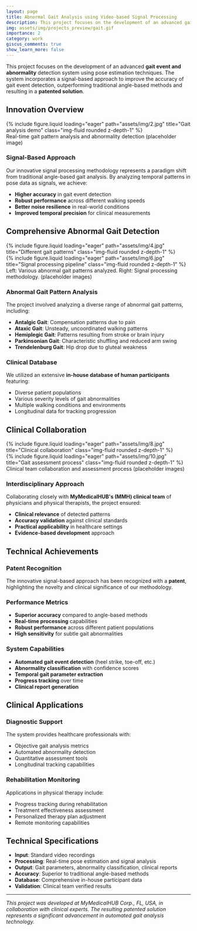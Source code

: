 ```yaml
---
layout: page
title: Abnormal Gait Analysis using Video-based Signal Processing
description: This project focuses on the development of an advanced gait event and abnormality detection system using pose estimation techniques. The system incorporates a signal-based approach to improve the accuracy of gait event detection, outperforming traditional angle-based methods, resulted in a patented solution. The project involved analyzing a diverse range of abnormal gait patterns, including Antalgic, Ataxic, Hemiplegic, Parkinsonian, and Trendelenburg gaits, using an in-house database of human participants. Collaborating closely with MyMedicalHUB's (MMH) clinical team of physicians and physical therapists, the project ensured clinical relevance and accuracy.
img: assets/img/projects_preview/gait.gif
importance: 2
category: work
giscus_comments: true
show_learn_more: false
---
```


This project focuses on the development of an advanced **gait event and abnormality** detection system using pose estimation techniques. The system incorporates a signal-based approach to improve the accuracy of gait event detection, outperforming traditional angle-based methods and resulting in a **patented solution**.

## Innovation Overview

<div class="row">
    <div class="col-sm mt-3 mt-md-0">
        {% include figure.liquid loading="eager" path="assets/img/2.jpg" title="Gait analysis demo" class="img-fluid rounded z-depth-1" %}
    </div>
</div>
<div class="caption">
    Real-time gait pattern analysis and abnormality detection (placeholder image)
</div>

### Signal-Based Approach
Our innovative signal processing methodology represents a paradigm shift from traditional angle-based gait analysis. By analyzing temporal patterns in pose data as signals, we achieve:
- **Higher accuracy** in gait event detection
- **Robust performance** across different walking speeds
- **Better noise resilience** in real-world conditions
- **Improved temporal precision** for clinical measurements

## Comprehensive Abnormal Gait Detection

<div class="row">
    <div class="col-sm-8 mt-3 mt-md-0">
        {% include figure.liquid loading="eager" path="assets/img/4.jpg" title="Different gait patterns" class="img-fluid rounded z-depth-1" %}
    </div>
    <div class="col-sm-4 mt-3 mt-md-0">
        {% include figure.liquid loading="eager" path="assets/img/6.jpg" title="Signal processing pipeline" class="img-fluid rounded z-depth-1" %}
    </div>
</div>
<div class="caption">
    Left: Various abnormal gait patterns analyzed. Right: Signal processing methodology. (placeholder images)
</div>

### Abnormal Gait Pattern Analysis
The project involved analyzing a diverse range of abnormal gait patterns, including:

- **Antalgic Gait**: Compensation patterns due to pain
- **Ataxic Gait**: Unsteady, uncoordinated walking patterns
- **Hemiplegic Gait**: Patterns resulting from stroke or brain injury
- **Parkinsonian Gait**: Characteristic shuffling and reduced arm swing
- **Trendelenburg Gait**: Hip drop due to gluteal weakness

### Clinical Database
We utilized an extensive **in-house database of human participants** featuring:
- Diverse patient populations
- Various severity levels of gait abnormalities
- Multiple walking conditions and environments
- Longitudinal data for tracking progression

## Clinical Collaboration

<div class="row">
    <div class="col-sm-6 mt-3 mt-md-0">
        {% include figure.liquid loading="eager" path="assets/img/8.jpg" title="Clinical collaboration" class="img-fluid rounded z-depth-1" %}
    </div>
    <div class="col-sm-6 mt-3 mt-md-0">
        {% include figure.liquid loading="eager" path="assets/img/10.jpg" title="Gait assessment process" class="img-fluid rounded z-depth-1" %}
    </div>
</div>
<div class="caption">
    Clinical team collaboration and assessment process (placeholder images)
</div>

### Interdisciplinary Approach
Collaborating closely with **MyMedicalHUB's (MMH) clinical team** of physicians and physical therapists, the project ensured:
- **Clinical relevance** of detected patterns
- **Accuracy validation** against clinical standards
- **Practical applicability** in healthcare settings
- **Evidence-based development** approach

## Technical Achievements

### Patent Recognition
The innovative signal-based approach has been recognized with a **patent**, highlighting the novelty and clinical significance of our methodology.

### Performance Metrics
- **Superior accuracy** compared to angle-based methods
- **Real-time processing** capabilities
- **Robust performance** across different patient populations
- **High sensitivity** for subtle gait abnormalities

### System Capabilities
- **Automated gait event detection** (heel strike, toe-off, etc.)
- **Abnormality classification** with confidence scores
- **Temporal gait parameter extraction**
- **Progress tracking** over time
- **Clinical report generation**

## Clinical Applications

### Diagnostic Support
The system provides healthcare professionals with:
- Objective gait analysis metrics
- Automated abnormality detection
- Quantitative assessment tools
- Longitudinal tracking capabilities

### Rehabilitation Monitoring
Applications in physical therapy include:
- Progress tracking during rehabilitation
- Treatment effectiveness assessment
- Personalized therapy plan adjustment
- Remote monitoring capabilities

## Technical Specifications

- **Input**: Standard video recordings
- **Processing**: Real-time pose estimation and signal analysis
- **Output**: Gait parameters, abnormality classification, clinical reports
- **Accuracy**: Superior to traditional angle-based methods
- **Database**: Comprehensive in-house participant data
- **Validation**: Clinical team verified results

---

*This project was developed at MyMedicalHUB Corp., FL, USA, in collaboration with clinical experts. The resulting patented solution represents a significant advancement in automated gait analysis technology.*
